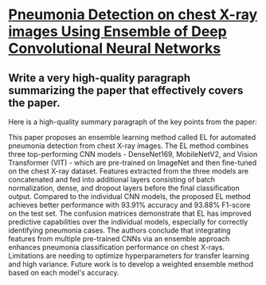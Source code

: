 # [Pneumonia Detection on chest X-ray images Using Ensemble of Deep   Convolutional Neural Networks](https://arxiv.org/abs/2312.07965)

## Write a very high-quality paragraph summarizing the paper that effectively covers the paper.

 Here is a high-quality summary paragraph of the key points from the paper:

This paper proposes an ensemble learning method called EL for automated pneumonia detection from chest X-ray images. The EL method combines three top-performing CNN models - DenseNet169, MobileNetV2, and Vision Transformer (VIT) - which are pre-trained on ImageNet and then fine-tuned on the chest X-ray dataset. Features extracted from the three models are concatenated and fed into additional layers consisting of batch normalization, dense, and dropout layers before the final classification output. Compared to the individual CNN models, the proposed EL method achieves better performance with 93.91% accuracy and 93.88% F1-score on the test set. The confusion matrices demonstrate that EL has improved predictive capabilities over the individual models, especially for correctly identifying pneumonia cases. The authors conclude that integrating features from multiple pre-trained CNNs via an ensemble approach enhances pneumonia classification performance on chest X-rays. Limitations are needing to optimize hyperparameters for transfer learning and high variance. Future work is to develop a weighted ensemble method based on each model's accuracy.
